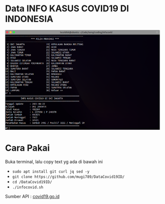 # Data INFO KASUS COVID19 DI INDONESIA
![alt text](https://raw.githubusercontent.com/mugi789/DataCovid19ID/master/Screenshot%20from%202021-06-24%2018-32-59.png)
# Cara Pakai #
Buka terminal, lalu copy text yg ada di bawah ini
* ``` sudo apt install git curl jq sed -y ```
* ``` git clone https://github.com/mugi789/DataCovid19ID/ ```
* ``` cd /DataCovid19ID/ ```
* ``` ./infocovid.sh ```


Sumber API : <a href=https://data.covid19.go.id/public/api/prov.json> covid19.go.id</a>
